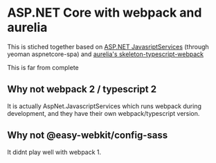 # ASP.NET Core with webpack and aurelia 

This is stiched together based on [ASP.NET JavasriptServices](https://github.com/aspnet/JavaScriptServices) (through yeoman aspnetcore-spa) and [aurelia's skeleton-typescript-webpack](https://github.com/aurelia/skeleton-navigation/tree/master/skeleton-typescript-webpack)

This is far from complete


## Why not webpack 2 / typescript 2
It is actually AspNet.JavascriptServices which runs webpack during development, and they have their own webpack/typescript version.

## Why not @easy-webkit/config-sass
It didnt play well with webpack 1.
 